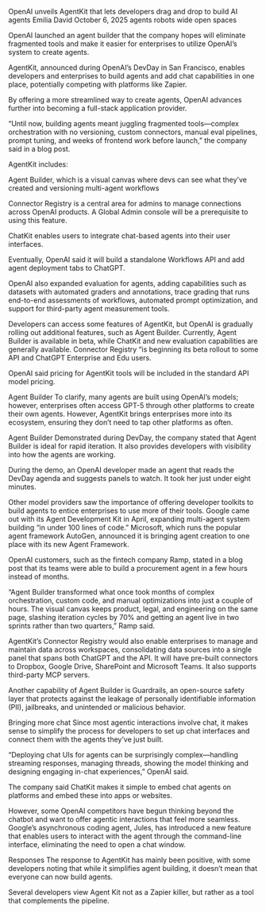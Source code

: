 
OpenAI unveils AgentKit that lets developers drag and drop to build AI agents
Emilia David
October 6, 2025
agents robots wide open spaces




OpenAI launched an agent builder that the company hopes will eliminate fragmented tools and make it easier for enterprises to utilize OpenAI’s system to create agents. 

AgentKit, announced during OpenAI’s DevDay in San Francisco, enables developers and enterprises to build agents and add chat capabilities in one place, potentially competing with platforms like Zapier. 

By offering a more streamlined way to create agents, OpenAI advances further into becoming a full-stack application provider.

“Until now, building agents meant juggling fragmented tools—complex orchestration with no versioning, custom connectors, manual eval pipelines, prompt tuning, and weeks of frontend work before launch,” the company said in a blog post. 


AgentKit includes:

Agent Builder, which is a visual canvas where devs can see what they’ve created and versioning multi-agent workflows

Connector Registry is a central area for admins to manage connections across OpenAI products. A Global Admin console will be a prerequisite to using this feature.

ChatKit enables users to integrate chat-based agents into their user interfaces. 

Eventually, OpenAI said it will build a standalone Workflows API and add agent deployment tabs to ChatGPT. 

OpenAI also expanded evaluation for agents, adding capabilities such as datasets with automated graders and annotations, trace grading that runs end-to-end assessments of workflows, automated prompt optimization, and support for third-party agent measurement tools. 

Developers can access some features of AgentKit, but OpenAI is gradually rolling out additional features, such as Agent Builder. Currently, Agent Builder is available in beta, while ChatKit and new evaluation capabilities are generally available. Connector Registry “is beginning its beta rollout to some API and ChatGPT Enterprise and Edu users. 

OpenAI said pricing for AgentKit tools will be included in the standard API model pricing. 

Agent Builder
To clarify, many agents are built using OpenAI’s models; however, enterprises often access GPT-5 through other platforms to create their own agents. However, AgentKit brings enterprises more into its ecosystem, ensuring they don’t need to tap other platforms as often. 

Agent Builder 
Demonstrated during DevDay, the company stated that Agent Builder is ideal for rapid iteration. It also provides developers with visibility into how the agents are working. 

During the demo, an OpenAI developer made an agent that reads the DevDay agenda and suggests panels to watch. It took her just under eight minutes. 

Other model providers saw the importance of offering developer toolkits to build agents to entice enterprises to use more of their tools. Google came out with its Agent Development Kit in April, expanding multi-agent system building “in under 100 lines of code.” Microsoft, which runs the popular agent framework AutoGen, announced it is bringing agent creation to one place with its new Agent Framework.

OpenAI customers, such as the fintech company Ramp, stated in a blog post that its teams were able to build a procurement agent in a few hours instead of months. 

“Agent Builder transformed what once took months of complex orchestration, custom code, and manual optimizations into just a couple of hours. The visual canvas keeps product, legal, and engineering on the same page, slashing iteration cycles by 70% and getting an agent live in two sprints rather than two quarters,” Ramp said. 

AgentKit’s Connector Registry would also enable enterprises to manage and maintain data across workspaces, consolidating data sources into a single panel that spans both ChatGPT and the API. It will have pre-built connectors to Dropbox, Google Drive, SharePoint and Microsoft Teams. It also supports third-party MCP servers. 

Another capability of Agent Builder is Guardrails, an open-source safety layer that protects against the leakage of personally identifiable information (PII), jailbreaks, and unintended or malicious behavior.

Bringing more chat 
Since most agentic interactions involve chat, it makes sense to simplify the process for developers to set up chat interfaces and connect them with the agents they’ve just built. 

“Deploying chat UIs for agents can be surprisingly complex—handling streaming responses, managing threads, showing the model thinking and designing engaging in-chat experiences,” OpenAI said. 

The company said ChatKit makes it simple to embed chat agents on platforms and embed these into apps or websites. 

However, some OpenAI competitors have begun thinking beyond the chatbot and want to offer agentic interactions that feel more seamless. Google’s asynchronous coding agent, Jules, has introduced a new feature that enables users to interact with the agent through the command-line interface, eliminating the need to open a chat window. 

Responses 
The response to AgentKit has mainly been positive, with some developers noting that while it simplifies agent building, it doesn’t mean that everyone can now build agents. 



Several developers view Agent Kit not as a Zapier killer, but rather as a tool that complements the pipeline. 